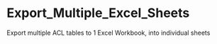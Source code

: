 Export_Multiple_Excel_Sheets
============================

Export multiple ACL tables to 1 Excel Workbook, into individual sheets
